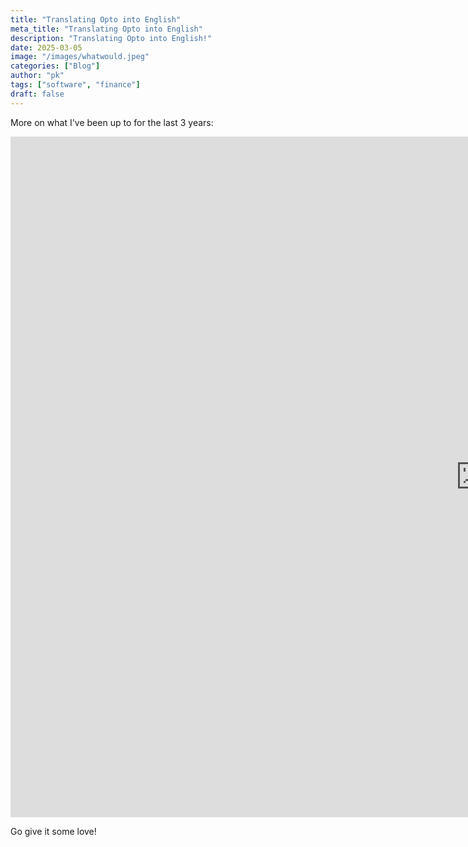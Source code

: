 ```yaml
---
title: "Translating Opto into English"
meta_title: "Translating Opto into English"
description: "Translating Opto into English!"
date: 2025-03-05
image: "/images/whatwould.jpeg"
categories: ["Blog"]
author: "pk"
tags: ["software", "finance"]
draft: false
---
```


More on what I've been up to for the last 3 years:

<iframe src="https://thesis.optoinvest.com/posts/opto-for-engineers/" height="1089" width="1504" frameborder="0" allowfullscreen="" title="Embedded post"></iframe>


Go give it some love!
